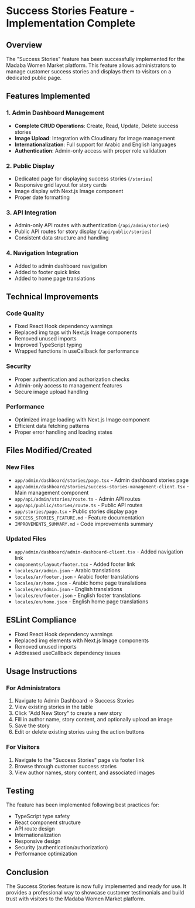 # Success Stories Feature - Implementation Complete

## Overview
The "Success Stories" feature has been successfully implemented for the Madaba Women Market platform. This feature allows administrators to manage customer success stories and displays them to visitors on a dedicated public page.

## Features Implemented

### 1. Admin Dashboard Management
- **Complete CRUD Operations**: Create, Read, Update, Delete success stories
- **Image Upload**: Integration with Cloudinary for image management
- **Internationalization**: Full support for Arabic and English languages
- **Authentication**: Admin-only access with proper role validation

### 2. Public Display
- Dedicated page for displaying success stories (`/stories`)
- Responsive grid layout for story cards
- Image display with Next.js Image component
- Proper date formatting

### 3. API Integration
- Admin-only API routes with authentication (`/api/admin/stories`)
- Public API routes for story display (`/api/public/stories`)
- Consistent data structure and handling

### 4. Navigation Integration
- Added to admin dashboard navigation
- Added to footer quick links
- Added to home page translations

## Technical Improvements

### Code Quality
- Fixed React Hook dependency warnings
- Replaced img tags with Next.js Image components
- Removed unused imports
- Improved TypeScript typing
- Wrapped functions in useCallback for performance

### Security
- Proper authentication and authorization checks
- Admin-only access to management features
- Secure image upload handling

### Performance
- Optimized image loading with Next.js Image component
- Efficient data fetching patterns
- Proper error handling and loading states

## Files Modified/Created

### New Files
- `app/admin/dashboard/stories/page.tsx` - Admin dashboard stories page
- `app/admin/dashboard/stories/success-stories-management-client.tsx` - Main management component
- `app/api/admin/stories/route.ts` - Admin API routes
- `app/api/public/stories/route.ts` - Public API routes
- `app/stories/page.tsx` - Public stories display page
- `SUCCESS_STORIES_FEATURE.md` - Feature documentation
- `IMPROVEMENTS_SUMMARY.md` - Code improvements summary

### Updated Files
- `app/admin/dashboard/admin-dashboard-client.tsx` - Added navigation link
- `components/layout/footer.tsx` - Added footer link
- `locales/ar/admin.json` - Arabic translations
- `locales/ar/footer.json` - Arabic footer translations
- `locales/ar/home.json` - Arabic home page translations
- `locales/en/admin.json` - English translations
- `locales/en/footer.json` - English footer translations
- `locales/en/home.json` - English home page translations

## ESLint Compliance
- Fixed React Hook dependency warnings
- Replaced img elements with Next.js Image components
- Removed unused imports
- Addressed useCallback dependency issues

## Usage Instructions

### For Administrators
1. Navigate to Admin Dashboard → Success Stories
2. View existing stories in the table
3. Click "Add New Story" to create a new story
4. Fill in author name, story content, and optionally upload an image
5. Save the story
6. Edit or delete existing stories using the action buttons

### For Visitors
1. Navigate to the "Success Stories" page via footer link
2. Browse through customer success stories
3. View author names, story content, and associated images

## Testing
The feature has been implemented following best practices for:
- TypeScript type safety
- React component structure
- API route design
- Internationalization
- Responsive design
- Security (authentication/authorization)
- Performance optimization

## Conclusion
The Success Stories feature is now fully implemented and ready for use. It provides a professional way to showcase customer testimonials and build trust with visitors to the Madaba Women Market platform.
